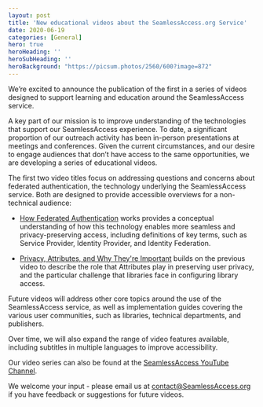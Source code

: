 ```yaml
---
layout: post
title: 'New educational videos about the SeamlessAccess.org Service'
date: 2020-06-19
categories: [General]
hero: true
heroHeading: ''
heroSubHeading: ''
heroBackground: "https://picsum.photos/2560/600?image=872"
---
```



We’re excited to announce the publication of the first in a series of videos designed to support learning and education around the SeamlessAccess service.

A key part of our mission is to improve understanding of the technologies that support our SeamlessAccess experience.  To date, a significant proportion of our outreach activity has been in-person presentations at meetings and conferences.  Given the current circumstances, and our desire to engage audiences that don’t have access to the same opportunities, we are developing a series of educational videos.

The first two video titles focus on addressing questions and concerns about federated authentication, the technology underlying the SeamlessAccess service.  Both are designed to provide accessible overviews for a non-technical audience:

- [How Federated Authentication](https://www.youtube.com/watch?v=wjvC_PUj4CI) works provides a conceptual understanding of how this technology enables more seamless and privacy-preserving access, including definitions of key terms, such as Service Provider, Identity Provider, and Identity Federation.

- [Privacy, Attributes, and Why They're Important](https://www.youtube.com/watch?v=4xRqdc0DeJI) builds on the previous video to describe the role that Attributes play in preserving user privacy, and the particular challenge that libraries face in configuring library access.

Future videos will address other core topics around the use of the SeamlessAccess service, as well as implementation guides covering the various user communities, such as libraries, technical departments, and publishers.

Over time, we will also expand the range of video features available, including subtitles in multiple languages to improve accessibility.

Our video series can also be found at the [SeamlessAccess YouTube Channel](https://www.youtube.com/watch?v=4xRqdc0DeJI).

We welcome your input - please email us at [contact@SeamlessAccess.org](mailto:contact@seamlessaccess.org) if you have feedback or suggestions for future videos.